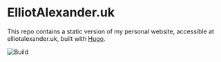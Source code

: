 # ElliotAlexander.uk

This repo contains a static version of my personal website, accessible at elliotalexander.uk, built with [Hugo](https://gohugo.io/).

![Build](https://github.com/ElliotAlexander/hugo-elliotalexander.uk/actions/workflows/hugo-build.yml/badge.svg)